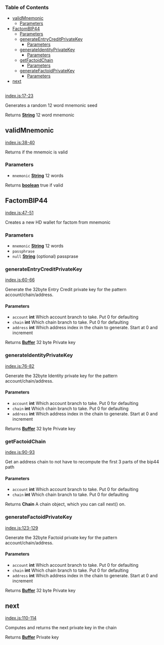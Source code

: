 <!-- Generated by documentation.js. Update this documentation by updating the source code. -->

### Table of Contents

-   [validMnemonic][1]
    -   [Parameters][2]
-   [FactomBIP44][3]
    -   [Parameters][4]
    -   [generateEntryCreditPrivateKey][5]
        -   [Parameters][6]
    -   [generateIdentityPrivateKey][7]
        -   [Parameters][8]
    -   [getFactoidChain][9]
        -   [Parameters][10]
    -   [generateFactoidPrivateKey][11]
        -   [Parameters][12]
-   [next][13]

## 

[index.js:17-23][14]

Generates a random 12 word mnemonic seed

Returns **[String][15]** 12 word mnemonic

## validMnemonic

[index.js:38-40][16]

Returns if the mnemoic is valid

### Parameters

-   `mnemonic` **[String][15]** 12 words

Returns **[boolean][17]** true if valid

## FactomBIP44

[index.js:47-51][18]

Creates a new HD wallet for factom from mnemonic

### Parameters

-   `mnemonic` **[String][15]** 12 words
-   `passphrase`  
-   `null` **[String][15]** (optional) passprase

### generateEntryCreditPrivateKey

[index.js:60-66][19]

Generate the 32byte Entry Credit private key for the pattern account/chain/address.

#### Parameters

-   `account` **int** Which account branch to take. Put 0 for defaulting
-   `chain` **int** Which chain branch to take. Put 0 for defaulting
-   `address` **int** Which address index in the chain to generate. Start at 0 and increment

Returns **[Buffer][20]** 32 byte Private key

### generateIdentityPrivateKey

[index.js:76-82][21]

Generate the 32byte Identity private key for the pattern account/chain/address.

#### Parameters

-   `account` **int** Which account branch to take. Put 0 for defaulting
-   `chain` **int** Which chain branch to take. Put 0 for defaulting
-   `address` **int** Which address index in the chain to generate. Start at 0 and increment

Returns **[Buffer][20]** 32 byte Private key

### getFactoidChain

[index.js:90-93][22]

Get an address chain to not have to recompute the first 3 parts of the bip44 path

#### Parameters

-   `account` **int** Which account branch to take. Put 0 for defaulting
-   `chain` **int** Which chain branch to take. Put 0 for defaulting

Returns **Chain** A chain object, which you can call next() on.

### generateFactoidPrivateKey

[index.js:123-129][23]

Generate the 32byte Factoid private key for the pattern account/chain/address.

#### Parameters

-   `account` **int** Which account branch to take. Put 0 for defaulting
-   `chain` **int** Which chain branch to take. Put 0 for defaulting
-   `address` **int** Which address index in the chain to generate. Start at 0 and increment

Returns **[Buffer][20]** 32 byte Private key

## next

[index.js:110-114][24]

Computes and returns the next private key in the chain

Returns **[Buffer][20]** Private key

[1]: #validmnemonic

[2]: #parameters

[3]: #factombip44

[4]: #parameters-1

[5]: #generateentrycreditprivatekey

[6]: #parameters-2

[7]: #generateidentityprivatekey

[8]: #parameters-3

[9]: #getfactoidchain

[10]: #parameters-4

[11]: #generatefactoidprivatekey

[12]: #parameters-5

[13]: #next

[14]: https://git@github.com/:PaulBernier/factombip44/blob/2279f0dca268f4385511c9a2304215e9aed0c910/index.js#L17-L23 "Source code on GitHub"

[15]: https://developer.mozilla.org/docs/Web/JavaScript/Reference/Global_Objects/String

[16]: https://git@github.com/:PaulBernier/factombip44/blob/2279f0dca268f4385511c9a2304215e9aed0c910/index.js#L38-L40 "Source code on GitHub"

[17]: https://developer.mozilla.org/docs/Web/JavaScript/Reference/Global_Objects/Boolean

[18]: https://git@github.com/:PaulBernier/factombip44/blob/2279f0dca268f4385511c9a2304215e9aed0c910/index.js#L47-L51 "Source code on GitHub"

[19]: https://git@github.com/:PaulBernier/factombip44/blob/2279f0dca268f4385511c9a2304215e9aed0c910/index.js#L60-L66 "Source code on GitHub"

[20]: https://nodejs.org/api/buffer.html

[21]: https://git@github.com/:PaulBernier/factombip44/blob/2279f0dca268f4385511c9a2304215e9aed0c910/index.js#L76-L82 "Source code on GitHub"

[22]: https://git@github.com/:PaulBernier/factombip44/blob/2279f0dca268f4385511c9a2304215e9aed0c910/index.js#L90-L93 "Source code on GitHub"

[23]: https://git@github.com/:PaulBernier/factombip44/blob/2279f0dca268f4385511c9a2304215e9aed0c910/index.js#L123-L129 "Source code on GitHub"

[24]: https://git@github.com/:PaulBernier/factombip44/blob/2279f0dca268f4385511c9a2304215e9aed0c910/index.js#L110-L114 "Source code on GitHub"
